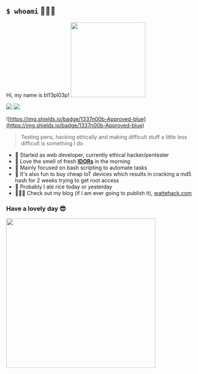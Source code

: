 ## `$ whoami` 🧑🏻‍💻 
Hi, my name is bl13pl03p!
<img src="https://media.giphy.com/media/hiJ9ypGI5tIKdwKoK2/giphy.gif" width="200" > 


<a href="https://app.hackthebox.com/profile/195207"><img src="https://www.hackthebox.com/badge/image/195207"></a>
<a href="https://tryhackme.com/p/bl13pbl00p"><img src="https://tryhackme-badges.s3.amazonaws.com/bl13pbl00p.png"></a>


![https://img.shields.io/badge/1337n00b-Approved-blue](https://img.shields.io/badge/1337n00b-Approved-blue)
> Testing pens, hacking ethically and making difficult stuff a little less difficult is something I do
- 🤖 Started as web developer, currently ethical hacker/pentester
- 🥞 Love the smell of fresh **[IDORs](https://owasp.org/www-project-web-security-testing-guide/v42/4-Web_Application_Security_Testing/05-Authorization_Testing/04-Testing_for_Insecure_Direct_Object_References)** in the morning
- 🐚 Mainly focused on bash scripting to automate tasks
- 🔨 It's also fun to buy cheap IoT devices which results in cracking a md5 hash for 2 weeks trying to get root access
- 🍚 Probably I ate rice today or yesterday
- 🧑🏻‍🏫 Check out my blog (if I am ever going to publish it), [wattehack.com](https://wattehack.com)

### Have a lovely day :sunglasses:
<img src="https://media.giphy.com/media/7B25Ol4JQ3IMwQ7cxG/giphy.gif" width="400" > 
